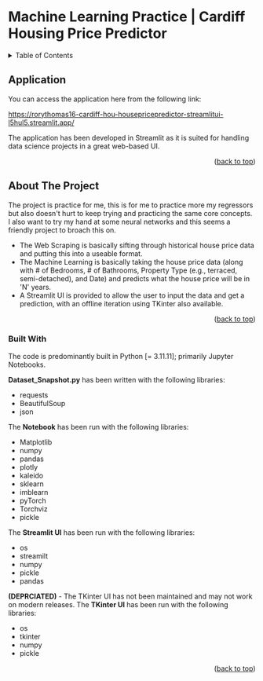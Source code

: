 # Machine Learning Practice | Cardiff Housing Price Predictor

<!-- Credit to: https://github.com/othneildrew/Best-README-Template/blob/main/README.md for the Template <3 -->
<!-- Improved compatibility of back to top link: See: https://github.com/othneildrew/Best-README-Template/pull/73 -->
<a id="readme-top"></a>
<!--
*** Thanks for checking out the Best-README-Template. If you have a suggestion
*** that would make this better, please fork the repo and create a pull request
*** or simply open an issue with the tag "enhancement".
*** Don't forget to give the project a star!
*** Thanks again! Now go create something AMAZING! :D
-->

<!-- TABLE OF CONTENTS -->
<details>
  <summary>Table of Contents</summary>
  <ol>
    <li>
      <a href="application">Application</a>
    </li>
    <li>
      <a href="#about-the-project">About The Project</a>
      <ul>
        <li><a href="#built-with">Built With</a></li>
      </ul>
    </li>
  </ol>
</details>



<!-- ABOUT THE PROJECT -->
## Application
You can access the application here from the following link:

https://rorythomas16-cardiff-hou-housepricepredictor-streamlitui-l5hul5.streamlit.app/

The application has been developed in Streamlit as it is suited for handling data science projects in a great web-based UI. 
<p align="right">(<a href="#readme-top">back to top</a>)</p>


## About The Project

The project is practice for me, this is for me to practice more my regressors but also doesn't hurt to keep trying and practicing the same core concepts. I also want to try my hand at some neural networks and this seems a friendly project to broach this on.

- The Web Scraping is basically sifting through historical house price data and putting this into a useable format.
- The Machine Learning is basically taking the house price data (along with # of Bedrooms, # of Bathrooms, Property Type (e.g., terraced, semi-detached), and Date) and predicts what the house price will be in 'N' years.
- A Streamlit UI is provided to allow the user to input the data and get a prediction, with an offline iteration using TKinter also available.

<p align="right">(<a href="#readme-top">back to top</a>)</p>

### Built With
The code is predominantly built in Python [= 3.11.11]; primarily Jupyter Notebooks.

**Dataset_Snapshot.py** has been written with the following libraries:
* requests
* BeautifulSoup
* json

The **Notebook** has been run with the following libraries:
* Matplotlib
* numpy
* pandas
* plotly
* kaleido
* sklearn
* imblearn
* pyTorch
* Torchviz
* pickle

The **Streamlit UI** has been run with the following libraries:
* os
* streamilt
* numpy
* pickle
* pandas

**(DEPRCIATED)** - The TKinter UI has not been maintained and may not work on modern releases.
The **TKinter UI** has been run with the following libraries:
* os
* tkinter
* numpy
* pickle

<p align="right">(<a href="#readme-top">back to top</a>)</p>

